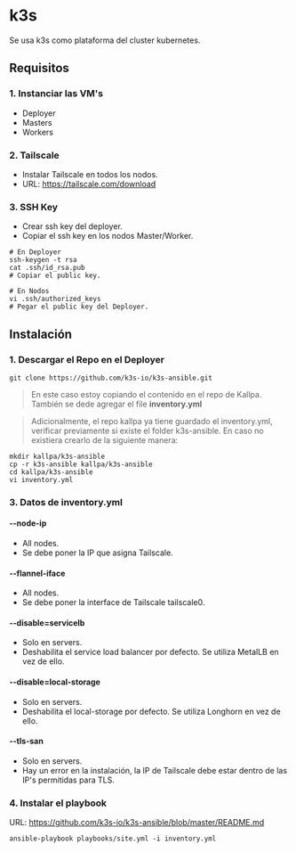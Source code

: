 # k3s

Se usa k3s como plataforma del cluster kubernetes.

## Requisitos

### 1. Instanciar las VM's 

- Deployer
- Masters
- Workers

### 2. Tailscale

- Instalar Tailscale en todos los nodos.
- URL: https://tailscale.com/download

### 3. SSH Key

- Crear ssh key del deployer.
- Copiar el ssh key en los nodos Master/Worker.

```
# En Deployer
ssh-keygen -t rsa
cat .ssh/id_rsa.pub
# Copiar el public key.

# En Nodos
vi .ssh/authorized_keys
# Pegar el public key del Deployer.
```

## Instalación

### 1. Descargar el Repo en el Deployer

```
git clone https://github.com/k3s-io/k3s-ansible.git
```

> En este caso estoy copiando el contenido en el repo de Kallpa. También se dede agregar el file **inventory.yml**

> Adicionalmente, el repo kallpa ya tiene guardado el inventory.yml, verificar previamente si existe el folder k3s-ansible. En caso no existiera crearlo de la siguiente manera: 

```
mkdir kallpa/k3s-ansible
cp -r k3s-ansible kallpa/k3s-ansible
cd kallpa/k3s-ansible
vi inventory.yml
```

### 3. Datos de inventory.yml

#### --node-ip
- All nodes.
- Se debe poner la IP que asigna Tailscale.

#### --flannel-iface
- All nodes.
- Se debe poner la interface de Tailscale tailscale0.

#### --disable=servicelb
- Solo en servers.
- Deshabilita el service load balancer por defecto. Se utiliza MetalLB en vez de ello.

#### --disable=local-storage
- Solo en servers.
- Deshabilita el local-storage por defecto. Se utiliza Longhorn en vez de ello.

#### --tls-san
- Solo en servers.
- Hay un error en la instalación, la IP de Tailscale debe estar dentro de las IP's permitidas para TLS.

### 4. Instalar el playbook

URL: https://github.com/k3s-io/k3s-ansible/blob/master/README.md

```
ansible-playbook playbooks/site.yml -i inventory.yml
```
